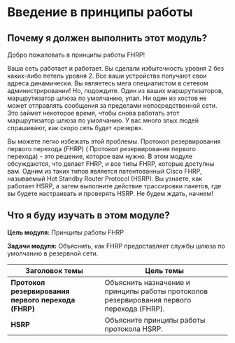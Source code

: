 # Введение в принципы работы 

<!-- 9.0.1 -->
## Почему я должен выполнить этот модуль?

Добро пожаловать в принципы работы FHRP!

Ваша сеть работает и работает. Вы сделали избыточность уровня 2 без каких-либо петель уровня 2. Все ваши устройства получают свои адреса динамически. Вы являетесь мега специалистом в сетевом администрировании! Но, подождите. Один из ваших маршрутизаторов, маршрутизатор шлюза по умолчанию, упал. Ни один из хостов не может отправлять сообщения за пределами непосредственной сети. Это займет некоторое время, чтобы снова работать этот маршрутизатор шлюза по умолчанию. У вас много злых людей спрашивают, как скоро сеть будет «резерв».

Вы можете легко избежать этой проблемы. Протокол резервирования первого перехода (FHRP) ( Протокол резервирования первого перехода) - это решение, которое вам нужно. В этом модуле обсуждаются, что делает FHRP, и все типы FHRP, которые доступны вам. Одним из таких типов является патентованный Cisco FHRP, называемый Hot Standby Router Protocol (HSRP). Вы узнаете, как работает HSRP, а затем выполните действие трассировки пакетов, где вы будете настраивать и проверять HSRP. Не будем ждать, начнем!

<!-- 9.0.2 -->
## Что я буду изучать в этом модуле?

**Цель модуля:** Принципы работы FHRP

**Задачи модуля:** Объяснить, как FHRP предоставляет службы шлюза по умолчанию в резервной сети.

| **Заголовок темы** |	**Цель темы** |
| --- | --- |
| **Протокол резервирования первого перехода (FHRP)** | Объяснить назначение и принципы работы протоколов резервирования первого перехода (FHRP). |
| **HSRP** | Объясните принципы работы протокола HSRP. |